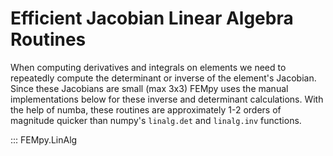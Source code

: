 # Efficient Jacobian Linear Algebra Routines

When computing derivatives and integrals on elements we need to repeatedly compute the determinant or inverse of the element's Jacobian.
Since these Jacobians are small (max 3x3) FEMpy uses the manual implementations below for these inverse and determinant calculations.
With the help of numba, these routines are approximately 1-2 orders of magnitude quicker than numpy's `linalg.det` and `linalg.inv` functions.

::: FEMpy.LinAlg
